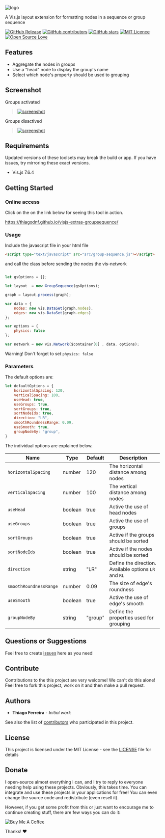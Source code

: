 ![logo](https://user-images.githubusercontent.com/114015/82124812-8367bf80-976f-11ea-9663-16b4358403f1.png)

A Vis.js layout extension for formatting nodes in a sequence or group sequence

[![GitHub Release](https://img.shields.io/github/release/thiagodnf/visjs-extras-groupsequence.svg)](https://github.com/thiagodnf/visjs-extras-groupsequence/releases/latest)
[![GitHub contributors](https://img.shields.io/github/contributors/thiagodnf/visjs-extras-groupsequence.svg)](https://github.com/thiagodnf/visjs-extras-groupsequence/graphs/contributors)
[![GitHub stars](https://img.shields.io/github/stars/thiagodnf/visjs-extras-groupsequence.svg)](https://github.com/almende/thiagodnf/visjs-extras-groupsequence)
[![MIT Licence](https://badges.frapsoft.com/os/mit/mit.svg?v=103)](https://opensource.org/licenses/mit-license.php)
[![Open Source Love](https://badges.frapsoft.com/os/v1/open-source.svg?v=103)](https://github.com/ellerbrock/open-source-badges/)

## Features

- Aggregate the nodes in groups
- Use a "head" node to display the group's name
- Select which node's property should be used to grouping

## Screenshot

Groups activated

> [![screenshot][1]][1]

Groups disactived

> [![screenshot][2]][2]

  [1]: https://user-images.githubusercontent.com/114015/82110234-8a101b80-970a-11ea-9367-d01cbdbf9662.png
  [2]: https://user-images.githubusercontent.com/114015/82126173-ec076a00-9778-11ea-892f-ea9cb614df12.png
  
## Requirements
Updated versions of these toolsets may break the build or app. If you have issues, try mirroring these exact versions.

- Vis.js 7.6.4

## Getting Started

### Online access

Click on the on the link below for seeing this tool in action.

https://thiagodnf.github.io/visjs-extras-groupsequence/

### Usage

Include the javascript file in your html file

```html
<script type="text/javascript" src="src/group-sequence.js"></script>
```

and call the class before sending the nodes the vis-network

```js

let gsOptions = {};

let layout  = new GroupSequence(gsOptions);

graph = layout.process(graph);

var data = {
    nodes: new vis.DataSet(graph.nodes),
    edges: new vis.DataSet(graph.edges)
};

var options = {
    physics: false
};

var network = new vis.Network($container[0] , data, options);
```

Warning! Don't forget to set ```physics: false```

### Parameters

The default options are:

```js
let defaultOptions = {
    horizontalSpacing: 120,
    verticalSpacing: 100,
    useHead: true,
    useGroups: true,
    sortGroups: true,
    sortNodeIds: true,
    direction: "LR",
    smoothRoundnessRange: 0.09,
    useSmooth: true,
    groupNodeBy: "group",
}
```

The individual options are explained below.

| Name | Type | Default | Description |   
| --- | --- | --- | --- | 
| ```horizontalSpacing``` | number | 120 | The horizontal distance among nodes |
| ```verticalSpacing``` | number | 100 | The vertical distance among nodes |
| ```useHead``` | boolean | true | Active the use of head nodes |
| ```useGroups``` | boolean | true | Active the use of groups  |
| ```sortGroups``` | boolean | true | Active if the groups should be sorted  |
| ```sortNodeIds``` | boolean | true | Active if the nodes should be sorted |
| ```direction``` | string | "LR" | Define the direction. Available options ```LR``` and ```RL``` |
| ```smoothRoundnessRange``` | number | 0.09 | The size of edge's roundness |
| ```useSmooth``` | boolean | true | Active the use of edge's smooth |
| ```groupNodeBy``` | string |  "group" | Define the properties used for grouping|

## Questions or Suggestions

Feel free to create <a href="https://github.com/thiagodnf/visjs-extras-groupsequence/issues">issues</a> here as you need

## Contribute

Contributions to the this project are very welcome! We can't do this alone! Feel free to fork this project, work on it and then make a pull request.

## Authors

* **Thiago Ferreira** - *Initial work*

See also the list of [contributors](https://github.com/thiagodnf/visjs-extras-groupsequence/graphs/contributors) who participated in this project.

## License

This project is licensed under the MIT License - see the [LICENSE](LICENSE) file for details

## Donate

I open-source almost everything I can, and I try to reply to everyone needing help using these projects. Obviously, this takes time. You can integrate and use these projects in your applications for free! You can even change the source code and redistribute (even resell it).

However, if you get some profit from this or just want to encourage me to continue creating stuff, there are few ways you can do it:

<a href="https://www.buymeacoffee.com/thiagodnf" target="_blank">
  <img src="https://www.buymeacoffee.com/assets/img/guidelines/download-assets-sm-2.svg" alt="Buy Me A Coffee">
</a>


Thanks! ❤️
